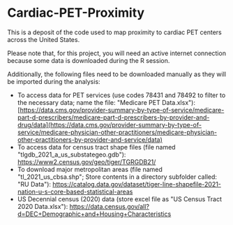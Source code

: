 # Cardiac-PET-Proximity
This is a deposit of the code used to map proximity to cardiac PET centers across the United States.

Please note that, for this project, you will need an active internet connection because some data is downloaded during the R session.

Additionally, the following files need to be downloaded manually as they will be imported during the analysis:
-  To access data for PET services (use codes 78431 and 78492 to filter to the necessary data; name the file: "Medicare PET Data.xlsx"): [https://data.cms.gov/provider-summary-by-type-of-service/medicare-part-d-prescribers/medicare-part-d-prescribers-by-provider-and-drug/data](https://data.cms.gov/provider-summary-by-type-of-service/medicare-physician-other-practitioners/medicare-physician-other-practitioners-by-provider-and-service/data)
-  To access data for census tract shape files (file named "tlgdb_2021_a_us_substategeo.gdb"): https://www2.census.gov/geo/tiger/TGRGDB21/
-  To download major metropolitan areas (file named "tl_2021_us_cbsa.shp"; Store contents in a directory subfolder called: "RU Data"): https://catalog.data.gov/dataset/tiger-line-shapefile-2021-nation-u-s-core-based-statistical-areas
-  US Decennial census (2020) data (store excel file as "US Census Tract 2020 Data.xlsx"): https://data.census.gov/all?d=DEC+Demographic+and+Housing+Characteristics
